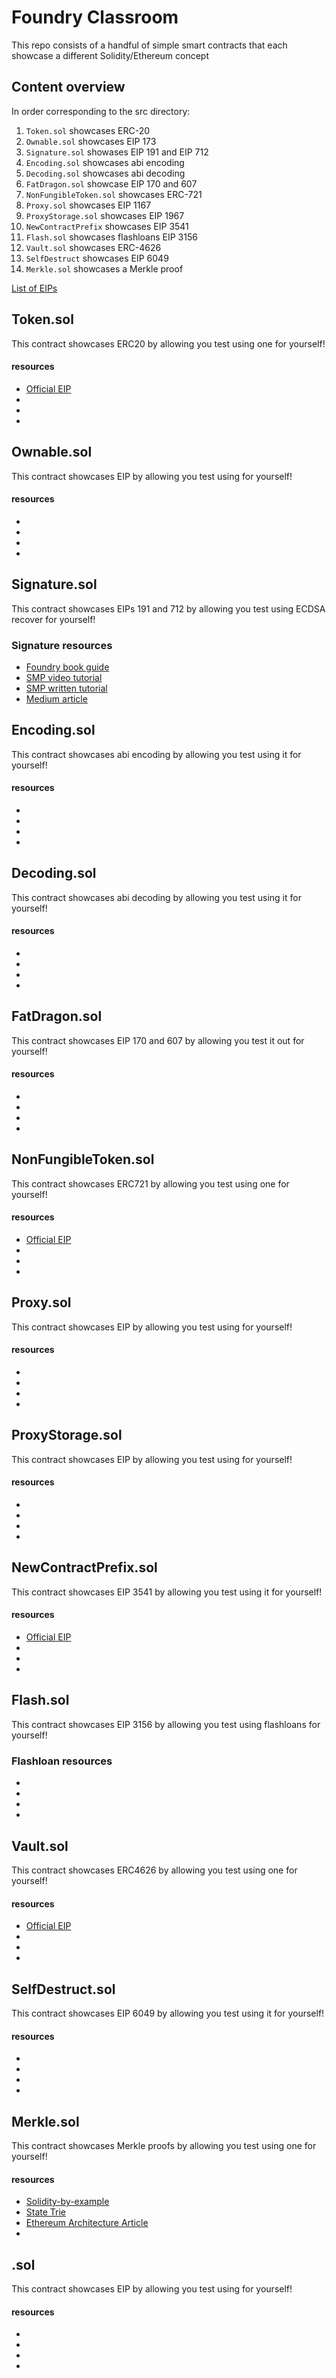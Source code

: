 # Foundry Classroom

This repo consists of a handful of simple smart contracts that each showcase a different Solidity/Ethereum concept

## Content overview

In order corresponding to the src directory:

1. `Token.sol` showcases ERC-20
1. `Ownable.sol` showcases EIP 173
1. `Signature.sol` showases EIP 191 and EIP 712
1. `Encoding.sol` showcases abi encoding
1. `Decoding.sol` showcases abi decoding
1. `FatDragon.sol` showcase EIP 170 and 607
1. `NonFungibleToken.sol` showcases ERC-721
1. `Proxy.sol` showcases EIP 1167
1. `ProxyStorage.sol` showcases EIP 1967
1. `NewContractPrefix` showcases EIP 3541
1. `Flash.sol` showcases flashloans EIP 3156
1. `Vault.sol` showcases ERC-4626
1. `SelfDestruct` showcases EIP 6049
1. `Merkle.sol` showcases a Merkle proof

[List of EIPs](https://eips.ethereum.org/all)

## Token.sol

This contract showcases ERC20 by allowing you test using one for yourself!

#### resources

- [Official EIP](https://eips.ethereum.org/EIPS/eip-20)
- []()
- []()
- []()

## Ownable.sol

This contract showcases EIP by allowing you test using for yourself!

#### resources

- []()
- []()
- []()
- []()

## Signature.sol

This contract showcases EIPs 191 and 712 by allowing you test using ECDSA recover for yourself!

### Signature resources

- [Foundry book guide](https://book.getfoundry.sh/tutorials/testing-eip712?highlight=vm.addr#bundled-example)
- [SMP video tutorial](https://www.youtube.com/watch?v=cs5IeYqviSQ)
- [SMP written tutorial](https://solidity-by-example.org/signature/)
- [Medium article](https://medium.com/metamask/eip712-is-coming-what-to-expect-and-how-to-use-it-bb92fd1a7a26)

## Encoding.sol

This contract showcases abi encoding by allowing you test using it for yourself!

#### resources

- []()
- []()
- []()
- []()

## Decoding.sol

This contract showcases abi decoding by allowing you test using it for yourself!

#### resources

- []()
- []()
- []()
- []()

## FatDragon.sol

This contract showcases EIP 170 and 607 by allowing you test it out for yourself!

#### resources

- []()
- []()
- []()
- []()

## NonFungibleToken.sol

This contract showcases ERC721 by allowing you test using one for yourself!

#### resources

- [Official EIP](https://eips.ethereum.org/EIPS/eip-721)
- []()
- []()
- []()

## Proxy.sol

This contract showcases EIP by allowing you test using for yourself!

#### resources

- []()
- []()
- []()
- []()

## ProxyStorage.sol

This contract showcases EIP by allowing you test using for yourself!

#### resources

- []()
- []()
- []()
- []()

## NewContractPrefix.sol

This contract showcases EIP 3541 by allowing you test using it for yourself!

#### resources

- [Official EIP](https://eips.ethereum.org/EIPS/eip-3541)
- []()
- []()
- []()

## Flash.sol

This contract showcases EIP 3156 by allowing you test using flashloans for yourself!

### Flashloan resources

- []()
- []()
- []()
- []()

## Vault.sol

This contract showcases ERC4626 by allowing you test using one for yourself!

#### resources

- [Official EIP](https://eips.ethereum.org/EIPS/eip-4626)
- []()
- []()
- []()

## SelfDestruct.sol

This contract showcases EIP 6049 by allowing you test using it for yourself!

#### resources

- []()
- []()
- []()
- []()

## Merkle.sol

This contract showcases Merkle proofs by allowing you test using one for yourself!

#### resources

- [Solidity-by-example](https://solidity-by-example.org/app/merkle-tree/)
- [State Trie](https://www.youtube.com/watch?v=OxofT39TJgg)
- [Ethereum Architecture Article](https://medium.com/@eiki1212/ethereum-state-trie-architecture-explained-a30237009d4e#:~:text=Trie%2C%20it%20is%20also%20called,data%20structure%20of%20data%20storage.)
- []()

## .sol

This contract showcases EIP by allowing you test using for yourself!

#### resources

- []()
- []()
- []()
- []()
